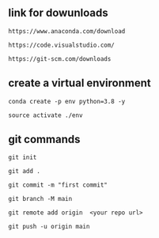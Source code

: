 ## link for dowunloads 
```
https://www.anaconda.com/download
```

```
https://code.visualstudio.com/
```

```
https://git-scm.com/downloads
```
 








## create a virtual environment
```
conda create -p env python=3.8 -y
```

```
source activate ./env
```

## git commands

```
git init
```

```
git add .
```
 
```
git commit -m "first commit"
```

```
git branch -M main
```

```
git remote add origin  <your repo url>
```

```
git push -u origin main
```

